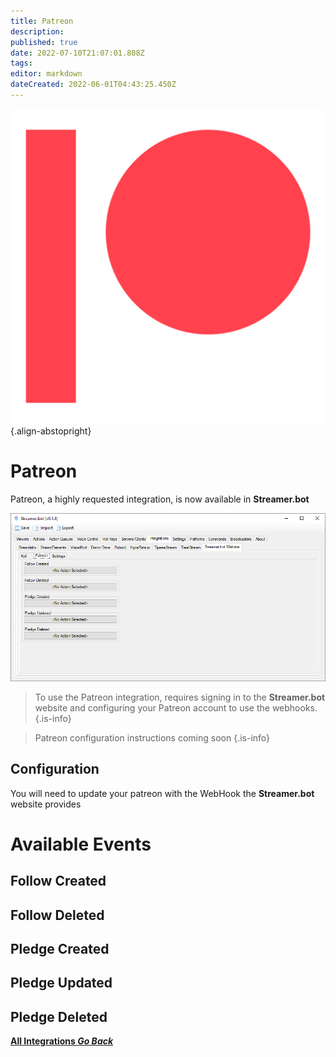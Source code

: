 ```yaml
---
title: Patreon
description: 
published: true
date: 2022-07-10T21:07:01.808Z
tags: 
editor: markdown
dateCreated: 2022-06-01T04:43:25.450Z
---
```




![digital-patreon-logo_fierycoral.png](/digital-patreon-logo_fierycoral.png){.align-abstopright}

# Patreon

Patreon, a highly requested integration, is now available in **Streamer.bot**

![patreon-integration.png](/patreon-integration.png)

> To use the Patreon integration, requires signing in to the **Streamer.bot** website and configuring your Patreon account to use the webhooks.
{.is-info}

> Patreon configuration instructions coming soon
{.is-info}

## Configuration

You will need to update your patreon with the WebHook the **Streamer.bot** website provides

# Available Events

## Follow Created

## Follow Deleted

## Pledge Created

## Pledge Updated

## Pledge Deleted


<div class="btn-grid">

  [<i class="mdi mdi-chevron-left"></i> **All Integrations *Go Back***](/en/Integrations)

</div>